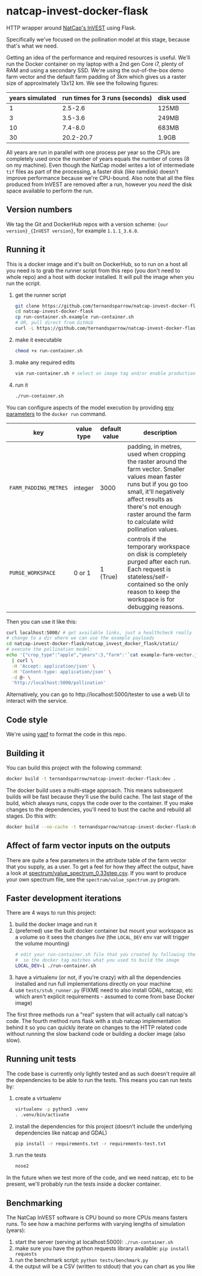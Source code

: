 # natcap-invest-docker-flask

HTTP wrapper around [NatCap's InVEST](https://pypi.python.org/pypi/natcap.invest) using Flask.

Specifically we've focused on the pollination model at this stage, because that's what we need.

Getting an idea of the performance and required resources is useful. We'll run the Docker container on my
laptop with a 2nd gen Core i7, plenty of RAM and using a secondary SSD. We're using the out-of-the-box demo
farm vector and the default farm padding of 3km which gives us a raster size of approximately 13x12 km. We see
the following figures:

years simulated | run times for 3 runs (seconds) | disk used
--- | --- | ---
1 | 2.5-2.6 | 125MB
3 | 3.5-3.6 | 249MB
10 | 7.4-8.0 | 683MB
30 | 20.2-20.7 | 1.9GB

All years are run in parallel with one process per year so the CPUs are completely used once the number of
years equals the number of cores (8 on my machine). Even though the NatCap model writes a lot of intermediate
`tif` files as part of the processing, a faster disk (like ramdisk) doesn't improve performance because we're
CPU-bound. Also note that all the files produced from InVEST are removed after a run, however you *need* the
disk space available to perform the run.

## Version numbers
We tag the Git and DockerHub repos with a version scheme: `{our version}_{InVEST version}`, for example
`1.1.1_3.6.0`.

## Running it

This is a docker image and it's built on DockerHub, so to run on a host all you need is to grab the runner script from
this repo (you don't need to whole repo) and a host with docker installed. It will pull the image when you run the
script.

  1. get the runner script
      ```bash
      git clone https://github.com/ternandsparrow/natcap-invest-docker-flask
      cd natcap-invest-docker-flask
      cp run-container.sh.example run-container.sh
      # OR, pull direct from GitHub
      curl -L https://github.com/ternandsparrow/natcap-invest-docker-flask/raw/master/run-container.sh.example > run-container.sh
      ```
  1. make it executable
      ```bash
      chmod +x run-container.sh
      ```
  1. make any required edits
      ```bash
      vim run-container.sh # select an image tag and/or enable production mode
      ```
  1. run it
      ```bash
      ./run-container.sh
      ```

You can configure aspects of the model execution by providing [env
parameters](https://docs.docker.com/engine/reference/run/#env-environment-variables) to the `docker run` command.

| key |value type | default value | description |
| --- |---------- | ------------- | ----------- |
|`FARM_PADDING_METRES`|integer|3000| padding, in metres, used when cropping the raster around the farm vector. Smaller values mean faster runs but if you go too small, it'll negatively affect results as there's not enough raster around the farm to calculate wild pollination values. |
|`PURGE_WORKSPACE`|0 or 1|1 (True)|controls if the temporary workspace on disk is completely purged after each run. Each request is stateless/self-contained so the only reason to keep the workspace is for debugging reasons.|

Then you can use it like this:
```bash
curl localhost:5000/ # get available links, just a healthcheck really
# change to a dir where we can use the example payloads
cd natcap-invest-docker-flask/natcap_invest_docker_flask/static/
# execute the pollination model:
echo '{"crop_type":"apple","years":3,"farm":'`cat example-farm-vector.json`',"reveg":'`cat example-reveg-vector.json`'}' \
  | curl \
  -H 'Accept: application/json' \
  -H 'Content-type: application/json' \
  -d @- \
  'http://localhost:5000/pollination'
```

Alternatively, you can go to http://localhost:5000/tester to use a web UI to interact with the service.

## Code style
We're using [yapf](https://github.com/google/yapf) to format the code in this
repo.


## Building it

You can build this project with the following command:
```bash
docker build -t ternandsparrow/natcap-invest-docker-flask:dev .
```

The docker build uses a multi-stage approach. This means subsequent builds will be fast because they'll use the build
cache. The last stage of the build, which always runs, copys the code over to the container. If you make changes to
the dependencies, you'll need to bust the cache and rebuild all stages. Do this with:
```bash
docker build --no-cache -t ternandsparrow/natcap-invest-docker-flask:dev .
```

## Affect of farm vector inputs on the outputs
There are quite a few parameters in the attribute table of the farm vector that you supply, as a user. To get
a feel for how they affect the output, have a look at
[spectrum/value_spectrum_0.33step.csv](./spectrum/value_spectrum_0.33step.csv). If you want to produce your
own spectrum file, see the `spectrum/value_spectrum.py` program.

## Faster development iterations

There are 4 ways to run this project:
 1. build the docker image and run it
 1. (preferred) use the built docker container but mount your workspace as a volume so it sees the changes *live* (the
    `LOCAL_DEV` env var will trigger the volume mounting)
      ```bash
      # edit your run-container.sh file that you created by following the instructions under "Running it"
      #  so the docker tag matches what you used to build the image
      LOCAL_DEV=1 ./run-container.sh
      ```
 1. have a virtualenv (or not, if you're crazy) with all the dependencies installed and run full implementations directly on your machine
 1. use `tests/stub_runner.py` (FIXME need to also install GDAL, natcap, etc which aren't explicit requirements -
    assumed to come from base Docker image)

The first three methods run a "real" system that will actually call natcap's code. The fourth method runs flask
with a stub natcap implementation behind it so you can quickly iterate on changes to the HTTP related code
without running the slow backend code or building a docker image (also slow).

## Running unit tests
The code base is currently only lightly tested and as such doesn't require all the dependencies to be able to run the
tests. This means you can run tests by:

  1. create a virtualenv
      ```bash
      virtualenv -p python3 .venv
      . .venv/bin/activate
      ```
  1. install the dependencies for this project (doesn't include the underlying dependencies like natcap and GDAL)
      ```bash
      pip install -r requirements.txt -r requirements-test.txt
      ```
  1. run the tests
      ```bash
      nose2
      ```

In the future when we test more of the code, and we need natcap, etc to be present, we'll probably run the tests inside
a docker container.

## Benchmarking
The NatCap InVEST software is CPU bound so more CPUs means fasters runs. To see
how a machine performs with varying lengths of simulation (years):

  1. start the server (serving at localhost:5000): `./run-container.sh`
  1. make sure you have the python requests library available: `pip install requests`
  1. run the benchmark script: `python tests/benchmark.py`
  1. the output will be a CSV (written to stdout) that you can chart as you like
